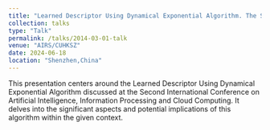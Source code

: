 ```yaml
---
title: "Learned Descriptor Using Dynamical Exponential Algorithm. The Second International Conference on Artificial Intelligence, Information Processing and Cloud Computing"
collection: talks
type: "Talk"
permalink: /talks/2014-03-01-talk
venue: "AIRS/CUHKSZ"
date: 2024-06-18
location: "Shenzhen,China"
---
```


This presentation centers around the Learned Descriptor Using Dynamical Exponential Algorithm discussed at the Second International Conference on Artificial Intelligence, Information Processing and Cloud Computing. It delves into the significant aspects and potential implications of this algorithm within the given context. 
